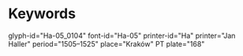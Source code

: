 # Keywords
glyph-id="Ha-05_0104"
font-id="Ha-05"
printer-id="Ha"
printer="Jan Haller"
period="1505–1525"
place="Kraków"
PT plate="168"
